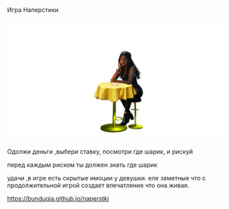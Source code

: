 Игра Наперстики 

<div class="Box-sc-g0xbh4-0 bDycpP"><img alt="fon.png" src="https://github.com/bunduqia/naperstki/blob/main/assets/www/fon.png?raw=true" data-hpc="true" class="Box-sc-g0xbh4-0 fzFXnm"></div>

Одолжи деньги ,выбери ставку, 
посмотри где шарик, и рискуй

перед каждым риском ты должен знать где шарик

удачи ,в игре есть скрытые имоции у девушки.
еле заметные что с продолжительной игрой
создает впечатление что она живая.

https://bunduqia.github.io/naperstki
 
    
     
           

